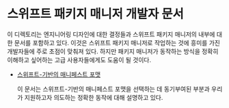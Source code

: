 # 스위프트 패키지 매니저 개발자 문서

이 디렉토리는 엔지니어링 디자인에 대한 결정들과 스위프트 패키지 매니저의 내부에 대한 문서를 포함하고 있다. 이것은 스위프트 패키지 매니저로 작업하는 것에 흥미를 가진 개발자들에 주로 초점이 맞춰져 있다. 하지만 패키지 매니저가 동작하는 방식을 정확히 이해하고 싶어하는 고급 사용자들에게도 도움이 될 것이다.


* [스위프트-기반의 매니페스트 포맷](SwiftBasedManifestFormat.md)

  이 문서는 스위프트-기반의 매니페스트 포맷을 선택하는 데 동기부여된 부분과 우리가 지원하고자 의도하는 정확한 동작에 대해 설명하고 있다.
